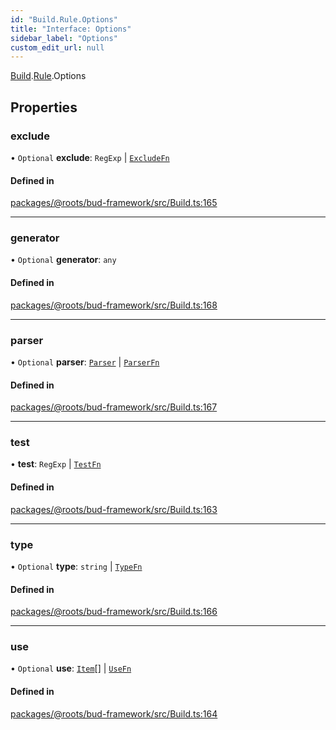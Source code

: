 ```yaml
---
id: "Build.Rule.Options"
title: "Interface: Options"
sidebar_label: "Options"
custom_edit_url: null
---
```


[Build](../namespaces/Build.md).[Rule](../namespaces/Build.Rule.md).Options

## Properties

### exclude

• `Optional` **exclude**: `RegExp` \| [`ExcludeFn`](../namespaces/Build.Rule.md#excludefn)

#### Defined in

[packages/@roots/bud-framework/src/Build.ts:165](https://github.com/roots/bud/blob/add6758eb/packages/@roots/bud-framework/src/Build.ts#L165)

___

### generator

• `Optional` **generator**: `any`

#### Defined in

[packages/@roots/bud-framework/src/Build.ts:168](https://github.com/roots/bud/blob/add6758eb/packages/@roots/bud-framework/src/Build.ts#L168)

___

### parser

• `Optional` **parser**: [`Parser`](Build.Rule.Parser.md) \| [`ParserFn`](../namespaces/Build.Rule.md#parserfn)

#### Defined in

[packages/@roots/bud-framework/src/Build.ts:167](https://github.com/roots/bud/blob/add6758eb/packages/@roots/bud-framework/src/Build.ts#L167)

___

### test

• **test**: `RegExp` \| [`TestFn`](../namespaces/Build.Rule.md#testfn)

#### Defined in

[packages/@roots/bud-framework/src/Build.ts:163](https://github.com/roots/bud/blob/add6758eb/packages/@roots/bud-framework/src/Build.ts#L163)

___

### type

• `Optional` **type**: `string` \| [`TypeFn`](../namespaces/Build.Rule.md#typefn)

#### Defined in

[packages/@roots/bud-framework/src/Build.ts:166](https://github.com/roots/bud/blob/add6758eb/packages/@roots/bud-framework/src/Build.ts#L166)

___

### use

• `Optional` **use**: [`Item`](Build.Item-1.md)[] \| [`UseFn`](../namespaces/Build.Rule.md#usefn)

#### Defined in

[packages/@roots/bud-framework/src/Build.ts:164](https://github.com/roots/bud/blob/add6758eb/packages/@roots/bud-framework/src/Build.ts#L164)
